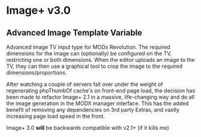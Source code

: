 # Image+ v3.0 #
## Advanced Image Template Variable


Advanced image TV input type for MODx Revolution.
The required dimensions for the image can (optionally)
be configured on the TV, restricting one or both
dimensions. When the editor uploads an image to the TV,
they can then use a graphical tool to crop the image
to the required dimensions/proportions.

After watching a couple of servers fall over under the weight
of regenerating phpThumbOf cache's on front-end page load,
the decision has been made to refactor Image+ 2.1 in a massive,
life-changing way and do all the image generation in the MODX manager
interface. This has the added benefit of removing any dependencies on
3rd party Extras, and vastly increasing page load speed in the front.

Image+ 3.0 **will** be backwards compatible with v2.1+ (if it kills me)